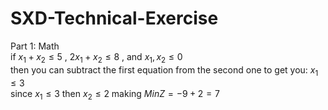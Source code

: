 # SXD-Technical-Exercise
Part 1: Math <br />
if $x_1 + x_2 \leq 5$ , $2x_1 + x_2 \leq 8$ , and $x_1 , x_2 \leq 0$ <br/>
then you can subtract the first equation from the second one to get you: $x_1 \leq 3$<br/>
since $x_1 \leq 3$ then $x_2 \leq 2$ making $MinZ = -9 + 2 = 7$
